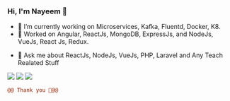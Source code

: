 ### Hi, I'm Nayeem 👋

<!--
**Nayeemr45/Nayeemr45** is a ✨ _special_ ✨ repository because its `README.md` (this file) appears on your GitHub profile.

Here are some ideas to get you started:

- 🔭 I’m currently working on Web App Using Angular, ReactJs, MongoDB, ExpressJs, and NodeJs.
- 🌱 Worked on VueJs, React Js, Redux.
-->

- 🔭 I’m currently working on Microservices, Kafka, Fluentd, Docker, K8.
- 🌱 Worked on Angular, ReactJs, MongoDB, ExpressJs, and NodeJs, VueJs, React Js, Redux.
<!-- 👯 I’m looking to collaborate on my ' --MERN-- ' Projects. -->
<!--
- 🤔 I’m looking for help with ...
- 📫 How to reach me : www.nayeem-ahmed.com
-->
- 💬 Ask me about ReactJs,  NodeJs, VueJs, PHP, Laravel and Any Teach Realated Stuff



<img src="https://github-readme-stats.vercel.app/api?username=nayeemr45&&show_icons=true&bg_color=161B22&title_color=3de3ba&text_color=8ed1bf&icon_color=3de3ba&border_color=161B22">

<img src="https://github-readme-stats.vercel.app/api/top-langs/?username=nayeemr45&layout=compact&bg_color=161B22&title_color=ccffff&text_color=8ed1bf&icon_color=3de3ba&border_color=161B22">

<img src="https://github-readme-stats.vercel.app/api/wakatime?username=nayeemr45&layout=compact&bg_color=161B22&title_color=ccffff&text_color=8ed1bf&icon_color=3de3ba&border_color=161B22"/>
<!--
- 😄 Pronouns: ...
- ⚡ Fun fact: ...
-->



```diff
@@ Thank you 🌱@@
```
